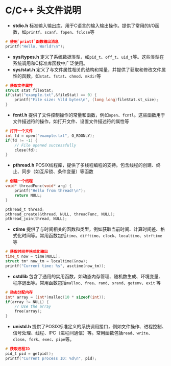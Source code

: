 # C/C++ 头文件说明

- **stdio.h** 标准输入输出库，用于C语言的输入输出操作。提供了常用的I/O函数，如`printf`、`scanf`、`fopen`、`fclose`等
```c
# 使用`printf`函数输出消息
printf("Hello, World!\n");
```
- **sys/types.h** 定义了系统数据类型，如`pid_t`、`off_t`、`uid_t`等。这些类型在系统调用和C标准库函数中广泛使用。
- **sys/stat.h** 定义了与文件属性相关的结构和常量，并提供了获取和修改文件属性的函数，如`stat`、`fstat`、`chmod`、`mkdir`等
```c
# 获取文件属性
struct stat fileStat;
if(stat("example.txt",&fileStat) == 0) {
    printf("File size: %lld bytes\n", (long long)fileStat.st_size);
}
```
- **fcntl.h** 提供了文件控制操作的常量和函数，例如`open`、`fcntl`。这些函数用于文件描述符的操作，如打开文件、设置文件描述符的属性等
```c
# 打开一个文件
int fd = open("example.txt", O_RDONLY);
if(fd != -1) {
    // File opened successfully
    close(fd);
}
```
- **pthread.h** POSIX线程库，提供了多线程编程的支持。包含线程的创建、终止、同步（如互斥锁、条件变量）等函数
```c
# 创建一个线程
void* threadFunc(void* arg) {
    printf("Hello from thread!\n");
    return NULL;
}

pthread_t thread;
pthread_create(&thread, NULL, threadFunc, NULL);
pthread_join(thread, NULL);
```
- **ctime** 提供了与时间相关的函数和类型，例如获取当前时间、计算时间差、格式化时间等。常用函数包括`time`、`difftime`、`clock`、`localtime`、`strftime`等
```c
# 获取时间并格式化输出
time_t now = time(NULL);
struct tm* now_tm = localtime(&now);
printf("Current time: %s", asctime(now_tm));
```
- **cstdlib** 包含了通用的实用函数，如动态内存管理、随机数生成、环境变量、程序退出等。常用函数包括`malloc`、`free`、`rand`、`srand`、`getenv`、`exit` 等
```c
# 动态分配内存
int* array = (int*)malloc(10 * sizeof(int));
if(array != NULL) {
    // Use the array
    free(array);
}
```
- **unistd.h** 提供了POSIX标准定义的系统调用接口，例如文件操作、进程控制、信号处理、线程、IPC（进程间通信）等。常用函数包括`read`、`write`、`close`、`fork`、`exec`、`pipe`等。
```c
# 获取进程ID
pid_t pid = getpid();
printf("Current process ID: %d\n", pid);
```